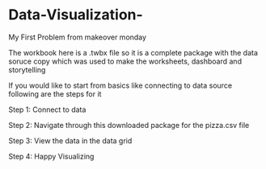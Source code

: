 # Data-Visualization- 
My First Problem from makeover monday

The workbook here is a .twbx file so it is a complete package with the data soruce copy which was used to make the worksheets, dashboard and storytelling

If you would like to start from basics like connecting to data source following are the steps for it 

Step 1: Connect to data 

Step 2: Navigate through this downloaded package for the pizza.csv file

Step 3: View the data in the data grid

Step 4: Happy Visualizing

